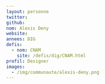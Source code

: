 ```yaml
---
layout: personne
twitter: 
github: 
nom: Alexis Deny
website: 
annees: DIG
defis: 
  - nom: CNAM
    site: /defis/dig/CNAM.html
profil: Designer
images:
  - /img/communaute/alexis-deny.png
---
```

